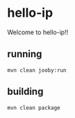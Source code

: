 # hello-ip

Welcome to hello-ip!!

## running

    mvn clean jooby:run

## building

    mvn clean package

